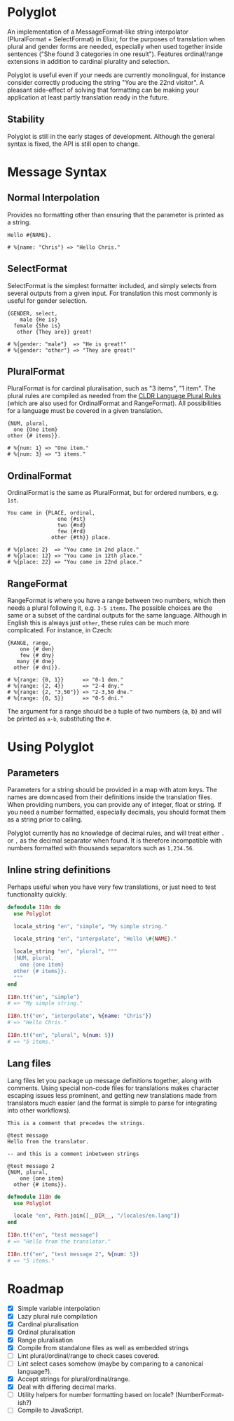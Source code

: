 # Polyglot

An implementation of a MessageFormat-like string interpolator (PluralFormat + SelectFormat) in Elixir, for the purposes of translation when plural and gender forms are needed, especially when used together inside sentences ("She found 3 categories in one result"). Features ordinal/range extensions in addition to cardinal plurality and selection.

Polyglot is useful even if your needs are currently monolingual, for instance consider correctly producing the string "You are the 22nd visitor". A pleasant side-effect of solving that formatting can be making your application at least partly translation ready in the future.

## Stability

Polyglot is still in the early stages of development. Although the general syntax is fixed, the API is still open to change.

# Message Syntax

## Normal Interpolation

Provides no formatting other than ensuring that the parameter is printed as a string.

```
Hello #{NAME}.

# %{name: "Chris"} => "Hello Chris."
```

## SelectFormat

SelectFormat is the simplest formatter included, and simply selects from several outputs from a given input. For translation this most commonly is useful for gender selection.

```
{GENDER, select,
    male {He is}
  female {She is}
   other {They are}} great!

# %{gender: "male"}  => "He is great!"
# %{gender: "other"} => "They are great!"
```

## PluralFormat

PluralFormat is for cardinal pluralisation, such as "3 items", "1 item". The plural rules are compiled as needed from the [CLDR Language Plural Rules](http://www.unicode.org/cldr/charts/26/supplemental/language_plural_rules.html) (which are also used for OrdinalFormat and RangeFormat). All possibilities for a language must be covered in a given translation.

```
{NUM, plural,
  one {One item}
other {# items}}.

# %{num: 1} => "One item."
# %{num: 3} => "3 items."
```

## OrdinalFormat

OrdinalFormat is the same as PluralFormat, but for ordered numbers, e.g. `1st`.

```
You came in {PLACE, ordinal,
                one {#st}
                two {#nd}
                few {#rd}
              other {#th}} place.

# %{place: 2}  => "You came in 2nd place."
# %{place: 12} => "You came in 12th place."
# %{place: 22} => "You came in 22nd place."
```

## RangeFormat

RangeFormat is where you have a range between two numbers, which then needs a plural following it, e.g. `3-5 items`. The possible choices are the same or a subset of the cardinal outputs for the same language. Although in English this is always just `other`, these rules can be much more complicated. For instance, in Czech:

```
{RANGE, range,
    one {# den}
    few {# dny}
   many {# dne}
  other {# dní}}.

# %{range: {0, 1}}      => "0-1 den."
# %{range: {2, 4}}      => "2-4 dny."
# %{range: {2, "3,50"}} => "2-3,50 dne."
# %{range: {0, 5}}      => "0-5 dní."
```

The argument for a range should be a tuple of two numbers {a, b} and will be printed as `a-b`, substituting the `#`.

# Using Polyglot

## Parameters

Parameters for a string should be provided in a map with atom keys. The names are downcased from their definitions inside the translation files. When providing numbers, you can provide any of integer, float or string. If you need a number formatted, especially decimals, you should format them as a string prior to calling.

Polyglot currently has no knowledge of decimal rules, and will treat either `.` or `,` as the decimal separator when found. It is therefore incompatible with numbers formatted with thousands separators such as `1,234.56`.

## Inline string definitions

Perhaps useful when you have very few translations, or just need to test functionality quickly.

```elixir
defmodule I18n do
  use Polyglot

  locale_string "en", "simple", "My simple string."

  locale_string "en", "interpolate", "Hello \#{NAME}."

  locale_string "en", "plural", """
  {NUM, plural,
    one {one item}
  other {# items}}.
  """
end

I18n.t!("en", "simple")
# => "My simple string."

I18n.t!("en", "interpolate", %{name: "Chris"})
# => "Hello Chris."

I18n.t!("en", "plural", %{num: 5})
# => "5 items."
```

## Lang files

Lang files let you package up message definitions together, along with comments. Using special non-code files for translations makes character escaping issues less prominent, and getting new translations made from translators much easier (and the format is simple to parse for integrating into other workflows).

```
This is a comment that precedes the strings.

@test message
Hello from the translator.

-- and this is a comment inbetween strings

@test message 2
{NUM, plural,
    one {one item}
  other {# items}}.
```

```elixir
defmodule I18n do
  use Polyglot

  locale "en", Path.join([__DIR__, "/locales/en.lang"])
end

I18n.t!("en", "test message")
# => "Hello from the translator."

I18n.t!("en", "test message 2", %{num: 5})
# => "5 items."
```

# Roadmap

- [x] Simple variable interpolation
- [x] Lazy plural rule compilation
- [x] Cardinal pluralisation
- [x] Ordinal pluralisation
- [x] Range pluralisation
- [x] Compile from standalone files as well as embedded strings
- [ ] Lint plural/ordinal/range to check cases covered.
- [ ] Lint select cases somehow (maybe by comparing to a canonical language?).
- [x] Accept strings for plural/ordinal/range.
- [x] Deal with differing decimal marks.
- [ ] Utility helpers for number formatting based on locale? (NumberFormat-ish?)
- [ ] Compile to JavaScript.
